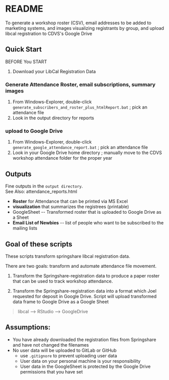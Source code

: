 # README

To generate a workshop roster (CSV), email addresses to be added to marketing systems, and images visualizing registrants by group, and upload libcal registration to CDVS's Google Drive


## Quick Start

BEFORE You START

1. Download your LibCal Registration Data

### Generate Attendance Roster, email subscriptions, summary images

1. From Windows-Explorer, double-click `generate_subscribers_and_roster_plus_htmlReport.bat` ; pick an attendance file
2. Look in the output directory for reports

### upload to Google Drive

1. From Windows-Explorer, double-click `generate_google_attendance_report.bat` ; pick an attendance file
2. Look in your Google Drive home directory ; manually move to the CDVS workshop attendance folder for the proper year


## Outputs

Fine outputs in the `output directory`.  
See Also:  attendance_reports.html

- **Roster** for Attendance that can be printed via MS Excel
- **visualization** that summarizes the registrees (printable)
- GoogleSheet -- Transformed roster that is uploaded to Google Drive as a Sheet
- **Email List of Newbies** -- list of people who want to be subscribed to the mailing lists

## Goal of these scripts

These scripts transform springshare libcal registration data.

There are two goals: transform and automate attendance file movement.

1. Transform the Springshare-registration data to produce a paper roster that can be used to track workshop attendance.

2. Transform the Springshare-registration data into a format which Joel requested for deposit in Google Drive.  Script will upload transformed data frame to Google Drive as a Google Sheet

> libcal --> RStudio --> GoogleDrive

## Assumptions:

- You have already downloaded the registration files from Springshare and have not changed the filenames
- No user data will be uploaded to GitLab or GitHub
    - use `.gitignore` to prevent uploading user data
    - User data on your personal machine is your responsibility
    - User data in the GoogleSheet is protected by the Google Drive permissions that you have set




